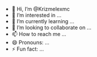 - 👋 Hi, I’m @Krizmelexmc
- 👀 I’m interested in ...
- 🌱 I’m currently learning ...
- 💞️ I’m looking to collaborate on ...
- 📫 How to reach me ...
- 😄 Pronouns: ...
- ⚡ Fun fact: ...

<!---
Krizmelexmc/Krizmelexmc is a ✨ special ✨ repository because its `README.md` (this file) appears on your GitHub profile.
You can click the Preview link to take a look at your changes.
--->
